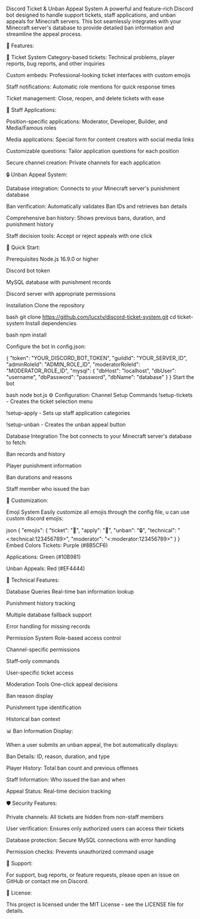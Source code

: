 Discord Ticket & Unban Appeal System
A powerful and feature-rich Discord bot designed to handle support tickets, staff applications, and unban appeals for Minecraft servers. This bot seamlessly integrates with your Minecraft server's database to provide detailed ban information and streamline the appeal process.

🎯 Features:

🎫 Ticket System
Category-based tickets: Technical problems, player reports, bug reports, and other inquiries

Custom embeds: Professional-looking ticket interfaces with custom emojis

Staff notifications: Automatic role mentions for quick response times

Ticket management: Close, reopen, and delete tickets with ease


📝 Staff Applications:

Position-specific applications: Moderator, Developer, Builder, and Media/Famous roles

Media applications: Special form for content creators with social media links

Customizable questions: Tailor application questions for each position

Secure channel creation: Private channels for each application


🔒 Unban Appeal System:

Database integration: Connects to your Minecraft server's punishment database

Ban verification: Automatically validates Ban IDs and retrieves ban details

Comprehensive ban history: Shows previous bans, duration, and punishment history

Staff decision tools: Accept or reject appeals with one click



🚀 Quick Start:

Prerequisites
Node.js 16.9.0 or higher

Discord bot token

MySQL database with punishment records

Discord server with appropriate permissions

Installation
Clone the repository

bash
git clone https://github.com/lucxtv/discord-ticket-system.git
cd ticket-system
Install dependencies

bash
npm install

Configure the bot in config.json:

{
"token": "YOUR_DISCORD_BOT_TOKEN",
"guildId": "YOUR_SERVER_ID",
"adminRoleId": "ADMIN_ROLE_ID",
"moderatorRoleId": "MODERATOR_ROLE_ID",
"mysql": {
"dbHost": "localhost",
"dbUser": "username",
"dbPassword": "password",
"dbName": "database"
}
}
Start the bot

bash
node bot.js
⚙️ Configuration:
Channel Setup Commands
!setup-tickets - Creates the ticket selection menu

!setup-apply - Sets up staff application categories

!setup-unban - Creates the unban appeal button

Database Integration
The bot connects to your Minecraft server's database to fetch:

Ban records and history

Player punishment information

Ban durations and reasons

Staff member who issued the ban



🎨 Customization:

Emoji System
Easily customize all emojis through the config file, u can use custom discord emojis:

json
{
"emojis": {
"ticket": "🎫",
"apply": "📝",
"unban": "🔒",
"technical": "<:technical:123456789>",
"moderator": "<:moderator:123456789>"
}
}
Embed Colors
Tickets: Purple (#8B5CF6)

Applications: Green (#10B981)

Unban Appeals: Red (#EF4444)



🔧 Technical Features:

Database Queries
Real-time ban information lookup

Punishment history tracking

Multiple database fallback support

Error handling for missing records

Permission System
Role-based access control

Channel-specific permissions

Staff-only commands

User-specific ticket access

Moderation Tools
One-click appeal decisions

Ban reason display

Punishment type identification

Historical ban context



📊 Ban Information Display:

When a user submits an unban appeal, the bot automatically displays:

Ban Details: ID, reason, duration, and type

Player History: Total ban count and previous offenses

Staff Information: Who issued the ban and when

Appeal Status: Real-time decision tracking



🛡️ Security Features:

Private channels: All tickets are hidden from non-staff members

User verification: Ensures only authorized users can access their tickets

Database protection: Secure MySQL connections with error handling

Permission checks: Prevents unauthorized command usage



🤝 Support:

For support, bug reports, or feature requests, please open an issue on GitHub or contact me on Discord.



📄 License:

This project is licensed under the MIT License - see the LICENSE file for details.
